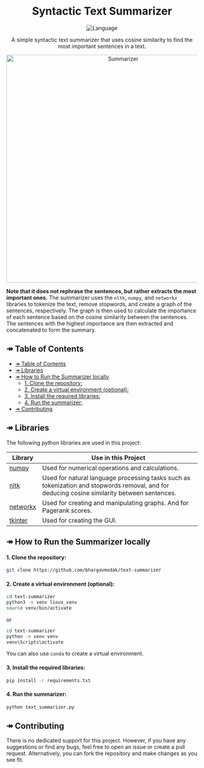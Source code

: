 <h1 align="center">Syntactic Text Summarizer</h1>

<!-- Languages -->
<p align="center">
    <img src="https://img.shields.io/badge/Language-Python-blue?style=for-the-badge&logo=python" alt="Language">
</p>

<div align="center">
    <p>
    A simple syntactic text summarizer that uses cosine similarity to find the most important sentences in a text.
    </p>
    <img src="image.png" alt="Summarizer" width="600">
</div>

**Note that it does not rephrase the sentences, but rather extracts the most important ones.** The summarizer uses the `nltk`, `numpy`, and `networkx` libraries to tokenize the text, remove stopwords, and create a graph of the sentences, respectively. The graph is then used to calculate the importance of each sentence based on the cosine similarity between the sentences. The sentences with the highest importance are then extracted and concatenated to form the summary.

## ↠ Table of Contents
- [↠ Table of Contents](#-table-of-contents)
- [↠ Libraries](#-libraries)
- [↠ How to Run the Summarizer locally](#-how-to-run-the-summarizer-locally)
    - [1. Clone the repository:](#1-clone-the-repository)
    - [2. Create a virtual environment (optional):](#2-create-a-virtual-environment-optional)
    - [3. Install the required libraries:](#3-install-the-required-libraries)
    - [4. Run the summarizer:](#4-run-the-summarizer)
- [↠ Contributing](#-contributing)

## ↠ Libraries
The following python libraries are used in this project:


| Library                                                   | Use in this Project                                                                                                                          |
| --------------------------------------------------------- | -------------------------------------------------------------------------------------------------------------------------------------------- |
| [numpy](https://numpy.org/)                               | Used for numerical operations and calculations.                                                                                              |
| [nltk](https://www.nltk.org/)                             | Used for natural language processing tasks such as tokenization and stopwords removal, and for deducing cosine similarity between sentences. |
| [networkx](https://networkx.org/)                         | Used for creating and manipulating graphs. And for Pagerank scores.                                                                          |
| [tkinter](https://docs.python.org/3/library/tkinter.html) | Used for creating the GUI.                                                                                                                   |


## ↠ How to Run the Summarizer locally

#### 1. Clone the repository:
```bash
git clone https://github.com/bhargavmodak/text-summarizer
```

#### 2. Create a virtual environment (optional):
```bash
cd text-summarizer
python3 -m venv linux_venv
source venv/bin/activate
```

or

```bash
cd text-summarizer
python -m venv venv
venv\Scripts\activate
```

You can also use `conda` to create a virtual environment.

#### 3. Install the required libraries:
```bash
pip install -r requirements.txt
```

#### 4. Run the summarizer:
```bash
python text_summarizer.py
```

## ↠ Contributing

There is no dedicated support for this project. However, if you have any suggestions or find any bugs, feel free to open an issue or create a pull request. Alternatively, you can fork the repository and make changes as you see fit.